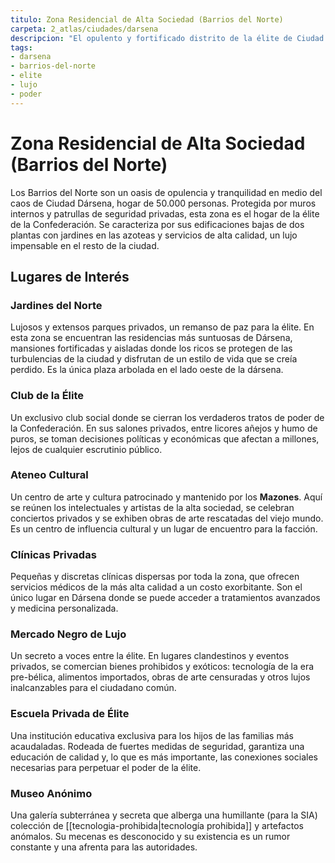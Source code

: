 ```yaml
---
titulo: Zona Residencial de Alta Sociedad (Barrios del Norte)
carpeta: 2_atlas/ciudades/darsena
descripcion: "El opulento y fortificado distrito de la élite de Ciudad Dársena, un mundo de lujo y poder aislado de la dura realidad de la ciudad."
tags:
- darsena
- barrios-del-norte
- elite
- lujo
- poder
---
```


# Zona Residencial de Alta Sociedad (Barrios del Norte)

Los Barrios del Norte son un oasis de opulencia y tranquilidad en medio del caos de Ciudad Dársena, hogar de 50.000 personas. Protegida por muros internos y patrullas de seguridad privadas, esta zona es el hogar de la élite de la Confederación. Se caracteriza por sus edificaciones bajas de dos plantas con jardines en las azoteas y servicios de alta calidad, un lujo impensable en el resto de la ciudad.

## Lugares de Interés

### **Jardines del Norte**
Lujosos y extensos parques privados, un remanso de paz para la élite. En esta zona se encuentran las residencias más suntuosas de Dársena, mansiones fortificadas y aisladas donde los ricos se protegen de las turbulencias de la ciudad y disfrutan de un estilo de vida que se creía perdido. Es la única plaza arbolada en el lado oeste de la dársena.

### **Club de la Élite**
Un exclusivo club social donde se cierran los verdaderos tratos de poder de la Confederación. En sus salones privados, entre licores añejos y humo de puros, se toman decisiones políticas y económicas que afectan a millones, lejos de cualquier escrutinio público.

### **Ateneo Cultural**
Un centro de arte y cultura patrocinado y mantenido por los **Mazones**. Aquí se reúnen los intelectuales y artistas de la alta sociedad, se celebran conciertos privados y se exhiben obras de arte rescatadas del viejo mundo. Es un centro de influencia cultural y un lugar de encuentro para la facción.

### **Clínicas Privadas**
Pequeñas y discretas clínicas dispersas por toda la zona, que ofrecen servicios médicos de la más alta calidad a un costo exorbitante. Son el único lugar en Dársena donde se puede acceder a tratamientos avanzados y medicina personalizada.

### **Mercado Negro de Lujo**
Un secreto a voces entre la élite. En lugares clandestinos y eventos privados, se comercian bienes prohibidos y exóticos: tecnología de la era pre-bélica, alimentos importados, obras de arte censuradas y otros lujos inalcanzables para el ciudadano común.

### **Escuela Privada de Élite**
Una institución educativa exclusiva para los hijos de las familias más acaudaladas. Rodeada de fuertes medidas de seguridad, garantiza una educación de calidad y, lo que es más importante, las conexiones sociales necesarias para perpetuar el poder de la élite.

### **Museo Anónimo**
Una galería subterránea y secreta que alberga una humillante (para la SIA) colección de [[tecnologia-prohibida|tecnología prohibida]] y artefactos anómalos. Su mecenas es desconocido y su existencia es un rumor constante y una afrenta para las autoridades. 